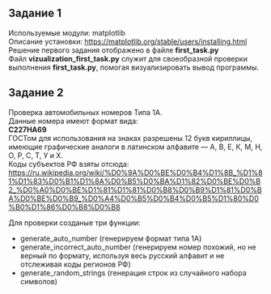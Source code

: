 ## Задание 1

Используемые модули: matplotlib  
Описание установки: https://matplotlib.org/stable/users/installing.html  
Решение первого задания отображено в файле **first_task.py**  
Файл **vizualization_first_task.py** служит для своеобразной проверки выполнения **first_task.py**, помогая визуализировать вывод программы.


## Задание 2

Проверка автомобильных номеров Типа 1А.  
Данные номера имеют формат вида:  
**С227НА69**  
ГОСТом для использования на знаках разрешены 12 букв кириллицы, имеющие графические аналоги в латинском алфавите — А, В, Е, К, М, Н, О, Р, С, Т, У и Х.  
Коды субъектов РФ взяты отсюда:
https://ru.wikipedia.org/wiki/%D0%9A%D0%BE%D0%B4%D1%8B_%D1%81%D1%83%D0%B1%D1%8A%D0%B5%D0%BA%D1%82%D0%BE%D0%B2_%D0%A0%D0%BE%D1%81%D1%81%D0%B8%D0%B9%D1%81%D0%BA%D0%BE%D0%B9_%D0%A4%D0%B5%D0%B4%D0%B5%D1%80%D0%B0%D1%86%D0%B8%D0%B8

Для проверки созданые три функции:
+ generate_auto_number (генерируем формат типа 1А)
+ generate_incorrect_auto_number (генерируем номер похожий, но не верный по формату, используя весь русский алфавит и не отслеживая коды регионов РФ)
+ generate_random_strings (генерация строк из случайного набора символов)
